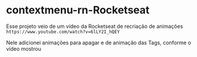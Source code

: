 # contextmenu-rn-Rocketseat

Esse projeto veio de um vídeo da Rocketseat de recriação de animações `https://www.youtube.com/watch?v=6lLY2I_hQEY`

Nele adicionei animações para apagar e de animação das Tags, conforme o vídeo mostrou

